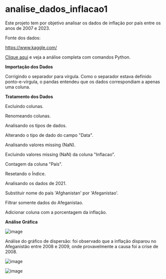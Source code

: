 # analise_dados_inflacao1

Este projeto tem por objetivo analisar os dados de inflação por país entre os anos de 2007 e 2023.

Fonte dos dados:

https://www.kaggle.com/

<a href="https://github.com/leofsilva10/analise_dados_inflacao1/blob/master/analise_dados_de_inflacao_por_pais.ipynb" target="_blank">Clique aqui</a> e veja a análise completa com comandos Python.

<b>Importação dos Dados</b>

Corrigindo o separador para vírgula. Como o separador estava definido ponto-e-vírgula, o pandas entendeu que os dados correspondiam a apenas uma coluna.

<b>Tratamento dos Dados</b>

Excluindo colunas.

Renomeando colunas.

Analisando os tipos de dados.

Alterando o tipo de dado do campo "Data".

Analisando valores missing (NaN).

Excluindo valores missing (NaN) da coluna "Inflacao".

Contagem da coluna "País".

Resetando o Índice.

Analisando os dados de 2021.

Substituir nome do país 'Afghanistan' por 'Afeganistao'.

Filtrar somente dados do Afeganistao.

Adicionar coluna com a porcentagem da inflação.

<b>Análise Gráfica</b>

![image](https://github.com/leofsilva10/analise_dados_inflacao1/assets/114931860/0114a9aa-b183-4023-9ae2-1da3d4e500cf)

Análise do gráfico de dispersão: foi observado que a inflação disparou no Afeganistão entre 2008 e 2009, onde provavelmente a causa foi a crise de 2008.

![image](https://github.com/leofsilva10/analise_dados_inflacao1/assets/114931860/749489f3-3de2-4da6-b682-5321fb40284d)

![image](https://github.com/leofsilva10/analise_dados_inflacao1/assets/114931860/32ef7cc2-ee65-4075-bf4d-ea4893be0418)


